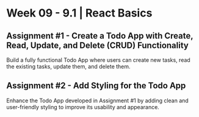 # **Week 09 - 9.1 | React Basics**


## Assignment #1 - Create a Todo App with Create, Read, Update, and Delete (CRUD) Functionality
Build a fully functional Todo App where users can create new tasks, read the existing tasks, update them, and delete them.

## Assignment #2 - Add Styling for the Todo App
Enhance the Todo App developed in Assignment #1 by adding clean and user-friendly styling to improve its usability and appearance.